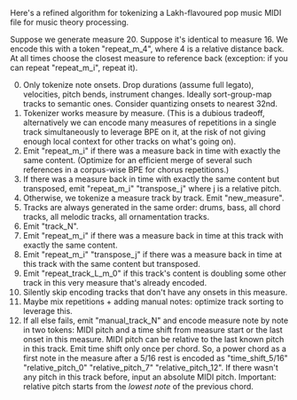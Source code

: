 Here's a refined algorithm for tokenizing a Lakh-flavoured pop music MIDI file for music theory processing.

Suppose we generate measure 20. Suppose it's identical to measure 16. We encode this with a token "repeat_m_4", where 4 is a relative distance back. At all times choose the closest measure to reference back (exception: if you can repeat "repeat_m_i", repeat it).

0. Only tokenize note onsets. Drop durations (assume full legato), velocities, pitch bends, instrument changes. Ideally sort-group-map tracks to semantic ones. Consider quantizing onsets to nearest 32nd.
1. Tokenizer works measure by measure. (This is a dubious tradeoff, alternatively we can encode many measures of repetitions in a single track simultaneously to leverage BPE on it, at the risk of not giving enough local context for other tracks on what's going on).
2. Emit "repeat_m_i" if there was a measure back in time with exactly the same content. (Optimize for an efficient merge of several such references in a corpus-wise BPE for chorus repetitions.)
3. If there was a measure back in time with exactly the same content but transposed, emit "repeat_m_i" "transpose_j" where j is a relative pitch.
4. Otherwise, we tokenize a measure track by track. Emit "new_measure".
5. Tracks are always generated in the same order: drums, bass, all chord tracks, all melodic tracks, all ornamentation tracks.
6. Emit "track_N".
7. Emit "repeat_m_i" if there was a measure back in time at this track with exactly the same content.
8. Emit "repeat_m_i" "transpose_j" if there was a measure back in time at this track with the same content but transposed.
9. Emit "repeat_track_L_m_0" if this track's content is doubling some other track in this very measure that's already encoded.
10. Silently skip encoding tracks that don't have any onsets in this measure.
98. Maybe mix repetitions + adding manual notes: optimize track sorting to leverage this.
99. If all else fails, emit "manual_track_N" and encode measure note by note in two tokens: MIDI pitch and a time shift from measure start or the last onset in this measure. MIDI pitch can be relative to the last known pitch in this track. Emit time shift only once per chord. So, a power chord as a first note in the measure after a 5/16 rest is encoded as "time_shift_5/16" "relative_pitch_0" "relative_pitch_7" "relative_pitch_12". If there wasn't any pitch in this track before, input an absolute MIDI pitch. Important: relative pitch starts from the *lowest note* of the previous chord.
